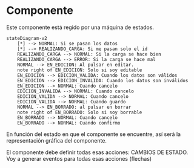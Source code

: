 # Componente <usuario>

Este componente está regido por una máquina de estados.

```mermaid
stateDiagram-v2
    [*] --> NORMAL: Si se pasan los datos
    [*] --> REALIZANDO_CARGA: Si me pasan solo el id
    REALIZANDO_CARGA --> NORMAL: Si la carga se hace bien
    REALIZANDO_CARGA --> ERROR: Si la carga se hace mal
    NORMAL --> EN_EDICION: Al pulsar en editar.
    note right of EN_EDICION: Solo si soy editable
    EN_EDICION --> EDICION_VALIDA: Cuando los datos son válidos
    EN_EDICION --> EDICION_INVALIDA: Cuando los datos son inválidos
    EN_EDICION --> NORMAL: Cuando cancelo
    EDICION_INVALIDA --> NORMAL: Cuando cancelo
    EDICION_VALIDA --> NORMAL: Cuando cancelo
    EDICION_VALIDA --> NORMAL: Cuando guardo
    NORMAL --> EN_BORRADO: al pulsar en borrar
    note right of EN_BORRADO: Solo si soy borrable
    EN_BORRADO --> NORMAL: Cuando cancelo
    EN_BORRADO --> NORMAL: Cuando confirmo
```

En función del estado en que el componente se encuentre, así será la representación gráfica del componente.

El componente debe definir todas esas acciones: CAMBIOS DE ESTADO.
Voy a generar eventos para todas esas acciones (flechas)
